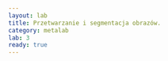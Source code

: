 ```yaml
---
layout: lab
title: Przetwarzanie i segmentacja obrazów.
category: metalab
lab: 3
ready: true
---
```

